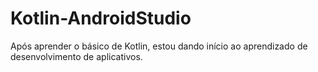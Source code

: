 # Kotlin-AndroidStudio
 Após aprender o básico de Kotlin, estou dando início ao aprendizado de desenvolvimento de aplicativos.
